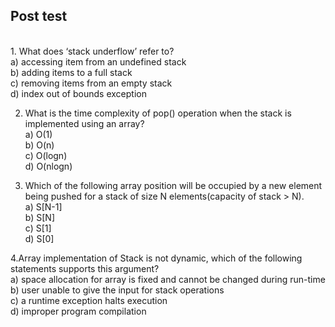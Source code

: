 ## Post test
<br>
1. What does ‘stack underflow’ refer to?<br>
a) accessing item from an undefined stack<br>
b) adding items to a full stack<br>
c) removing items from an empty stack<br>
d) index out of bounds exception<br>

2. What is the time complexity of pop() operation when the stack is implemented using an array?<br>
a) O(1)<br>
b) O(n)<br>
c) O(logn)<br>
d) O(nlogn)<br>

3. Which of the following array position will be occupied by a new element being pushed for a stack of size N elements(capacity of stack > N).
<br>a) S[N-1]<br>
b) S[N]<br>
c) S[1]<br>
d) S[0] <br>

4.Array implementation of Stack is not dynamic, which of the following statements supports this argument?<br>
a) space allocation for array is fixed and cannot be changed during run-time<br>
b) user unable to give the input for stack operations<br>
c) a runtime exception halts execution<br>
d) improper program compilation<br>
